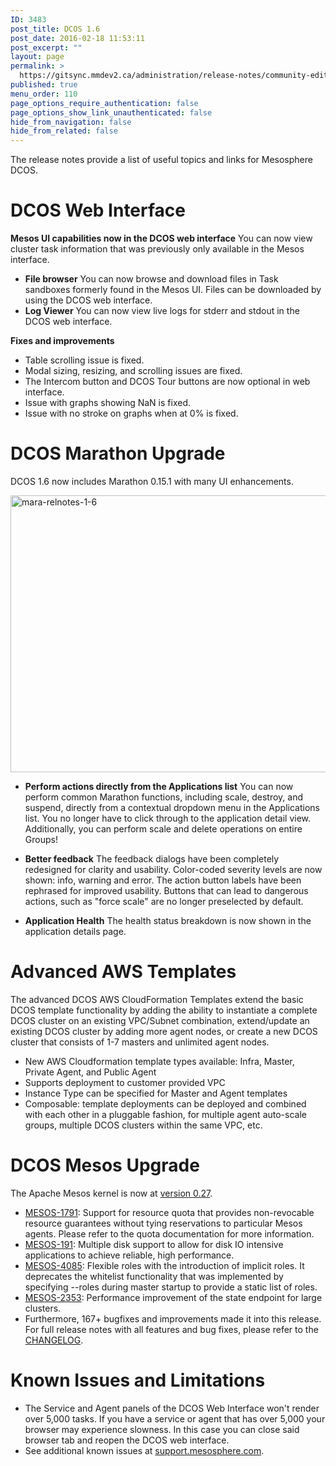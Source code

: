 ```yaml
---
ID: 3483
post_title: DCOS 1.6
post_date: 2016-02-18 11:53:11
post_excerpt: ""
layout: page
permalink: >
  https://gitsync.mmdev2.ca/administration/release-notes/community-edition/dcos-1-6/
published: true
menu_order: 110
page_options_require_authentication: false
page_options_show_link_unauthenticated: false
hide_from_navigation: false
hide_from_related: false
---
```

The release notes provide a list of useful topics and links for Mesosphere DCOS.

# DCOS Web Interface

**Mesos UI capabilities now in the DCOS web interface** You can now view cluster task information that was previously only available in the Mesos interface.

*   **File browser** You can now browse and download files in Task sandboxes formerly found in the Mesos UI. Files can be downloaded by using the DCOS web interface.
*   **Log Viewer** You can now view live logs for stderr and stdout in the DCOS web interface.

**Fixes and improvements**

*   Table scrolling issue is fixed.
*   Modal sizing, resizing, and scrolling issues are fixed.
*   The Intercom button and DCOS Tour buttons are now optional in web interface.
*   Issue with graphs showing NaN is fixed.
*   Issue with no stroke on graphs when at 0% is fixed.

# DCOS Marathon Upgrade

DCOS 1.6 now includes Marathon 0.15.1 with many UI enhancements.

<a href="https://docs.mesosphere.com/wp-content/uploads/2016/02/mara-relnotes-1-6.png" rel="attachment wp-att-3392"><img src="https://docs.mesosphere.com/wp-content/uploads/2016/02/mara-relnotes-1-6-800x443.png" alt="mara-relnotes-1-6" width="800" height="443" class="alignnone size-large wp-image-3392" /></a>

*   **Perform actions directly from the Applications list** You can now perform common Marathon functions, including scale, destroy, and suspend, directly from a contextual dropdown menu in the Applications list. You no longer have to click through to the application detail view. Additionally, you can perform scale and delete operations on entire Groups!

*   **Better feedback** The feedback dialogs have been completely redesigned for clarity and usability. Color-coded severity levels are now shown: info, warning and error. The action button labels have been rephrased for improved usability. Buttons that can lead to dangerous actions, such as "force scale" are no longer preselected by default.

*   **Application Health** The health status breakdown is now shown in the application details page.

# Advanced AWS Templates

The advanced DCOS AWS CloudFormation Templates extend the basic DCOS template functionality by adding the ability to instantiate a complete DCOS cluster on an existing VPC/Subnet combination, extend/update an existing DCOS cluster by adding more agent nodes, or create a new DCOS cluster that consists of 1-7 masters and unlimited agent nodes.

*   New AWS Cloudformation template types available: Infra, Master, Private Agent, and Public Agent
*   Supports deployment to customer provided VPC
*   Instance Type can be specified for Master and Agent templates
*   Composable: template deployments can be deployed and combined with each other in a pluggable fashion, for multiple agent auto-scale groups, multiple DCOS clusters within the same VPC, etc.

# <a name="mesos"></a>DCOS Mesos Upgrade

The Apache Mesos kernel is now at [version 0.27][1].

*   [MESOS-1791][2]: Support for resource quota that provides non-revocable resource guarantees without tying reservations to particular Mesos agents. Please refer to the quota documentation for more information. 
*   [MESOS-191][3]: Multiple disk support to allow for disk IO intensive applications to achieve reliable, high performance. 
*   [MESOS-4085][4]: Flexible roles with the introduction of implicit roles. It deprecates the whitelist functionality that was implemented by specifying --roles during master startup to provide a static list of roles. 
*   [MESOS-2353][5]: Performance improvement of the state endpoint for large clusters. 
*   Furthermore, 167+ bugfixes and improvements made it into this release. For full release notes with all features and bug fixes, please refer to the [CHANGELOG][6].

# <a name="known-issues"></a>Known Issues and Limitations

*   The Service and Agent panels of the DCOS Web Interface won't render over 5,000 tasks. If you have a service or agent that has over 5,000 your browser may experience slowness. In this case you can close said browser tab and reopen the DCOS web interface.
*   See additional known issues at <a href="https://support.mesosphere.com" target="_blank">support.mesosphere.com</a>.

 [1]: http://mesos.apache.org/blog/mesos-0-27-0-released/
 [2]: https://issues.apache.org/jira/browse/MESOS-1791
 [3]: https://issues.apache.org/jira/browse/MESOS-191
 [4]: https://issues.apache.org/jira/browse/MESOS-4085
 [5]: https://issues.apache.org/jira/browse/MESOS-2353
 [6]: https://git-wip-us.apache.org/repos/asf?p=mesos.git;a=blob_plain;f=CHANGELOG;hb=0.27.0